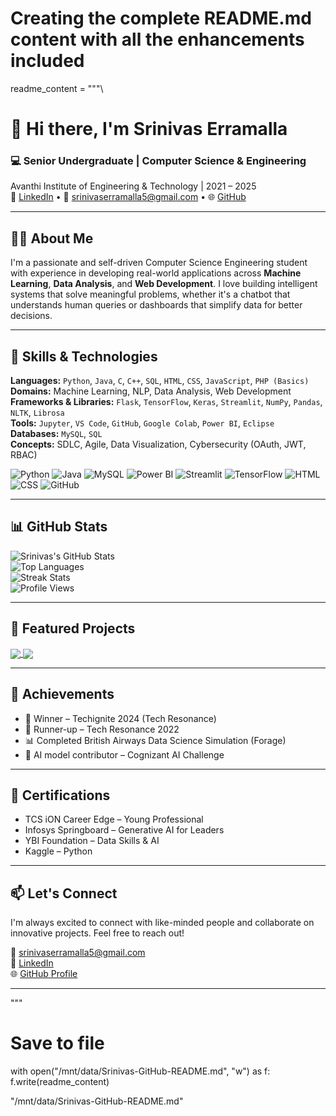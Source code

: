 # Creating the complete README.md content with all the enhancements included

readme_content = """\
# 👋 Hi there, I'm Srinivas Erramalla

### 💻 Senior Undergraduate | Computer Science & Engineering  
Avanthi Institute of Engineering & Technology | 2021 – 2025  
🔗 [LinkedIn](https://linkedin.com/in/srinivaserramalla) • 📧 srinivaserramalla5@gmail.com • 🌐 [GitHub](https://github.com/Srinivas-Vid)

---

## 👨‍💻 About Me

I'm a passionate and self-driven Computer Science Engineering student with experience in developing real-world applications across **Machine Learning**, **Data Analysis**, and **Web Development**. I love building intelligent systems that solve meaningful problems, whether it's a chatbot that understands human queries or dashboards that simplify data for better decisions.

---

## 🚀 Skills & Technologies

**Languages:** `Python`, `Java`, `C`, `C++`, `SQL`, `HTML`, `CSS`, `JavaScript`, `PHP (Basics)`  
**Domains:** Machine Learning, NLP, Data Analysis, Web Development  
**Frameworks & Libraries:** `Flask`, `TensorFlow`, `Keras`, `Streamlit`, `NumPy`, `Pandas`, `NLTK`, `Librosa`  
**Tools:** `Jupyter`, `VS Code`, `GitHub`, `Google Colab`, `Power BI`, `Eclipse`  
**Databases:** `MySQL`, `SQL`  
**Concepts:** SDLC, Agile, Data Visualization, Cybersecurity (OAuth, JWT, RBAC)

![Python](https://img.shields.io/badge/Python-3776AB?style=for-the-badge&logo=python&logoColor=white)
![Java](https://img.shields.io/badge/Java-ED8B00?style=for-the-badge&logo=openjdk&logoColor=white)
![MySQL](https://img.shields.io/badge/MySQL-005C84?style=for-the-badge&logo=mysql&logoColor=white)
![Power BI](https://img.shields.io/badge/Power_BI-F2C811?style=for-the-badge&logo=powerbi&logoColor=black)
![Streamlit](https://img.shields.io/badge/Streamlit-FF4B4B?style=for-the-badge&logo=streamlit&logoColor=white)
![TensorFlow](https://img.shields.io/badge/TensorFlow-FF6F00?style=for-the-badge&logo=tensorflow&logoColor=white)
![HTML](https://img.shields.io/badge/HTML-E34F26?style=for-the-badge&logo=html5&logoColor=white)
![CSS](https://img.shields.io/badge/CSS-1572B6?style=for-the-badge&logo=css3&logoColor=white)
![GitHub](https://img.shields.io/badge/GitHub-100000?style=for-the-badge&logo=github&logoColor=white)

---

## 📊 GitHub Stats

![Srinivas's GitHub Stats](https://github-readme-stats.vercel.app/api?username=Srinivas-Vid&show_icons=true&theme=github_dark&hide_title=false)  
![Top Languages](https://github-readme-stats.vercel.app/api/top-langs/?username=Srinivas-Vid&layout=compact&theme=github_dark)  
![Streak Stats](https://streak-stats.demolab.com/?user=Srinivas-Vid&theme=github-dark&hide_border=false)  
![Profile Views](https://komarev.com/ghpvc/?username=Srinivas-Vid&color=brightgreen)

---

## 📌 Featured Projects

<a href="https://github.com/Srinivas-Vid/Music-Genre-Classification">
  <img align="center" src="https://github-readme-stats.vercel.app/api/pin/?username=Srinivas-Vid&repo=Music-Genre-Classification&theme=radical" />
</a>

<a href="https://github.com/Srinivas-Vid/Social-Network-Privacy">
  <img align="center" src="https://github-readme-stats.vercel.app/api/pin/?username=Srinivas-Vid&repo=Social-Network-Privacy&theme=radical" />
</a>

---

## 🏅 Achievements

- 🥇 Winner – Techignite 2024 (Tech Resonance)
- 🥈 Runner-up – Tech Resonance 2022
- 📊 Completed British Airways Data Science Simulation (Forage)
- 🧠 AI model contributor – Cognizant AI Challenge

---

## 📜 Certifications

- TCS iON Career Edge – Young Professional  
- Infosys Springboard – Generative AI for Leaders  
- YBI Foundation – Data Skills & AI  
- Kaggle – Python

---

## 📫 Let's Connect

I'm always excited to connect with like-minded people and collaborate on innovative projects. Feel free to reach out!

📧 srinivaserramalla5@gmail.com  
🔗 [LinkedIn](https://linkedin.com/in/srinivaserramalla)  
🌐 [GitHub Profile](https://github.com/Srinivas-Vid)

---
"""

# Save to file
with open("/mnt/data/Srinivas-GitHub-README.md", "w") as f:
    f.write(readme_content)

"/mnt/data/Srinivas-GitHub-README.md"

